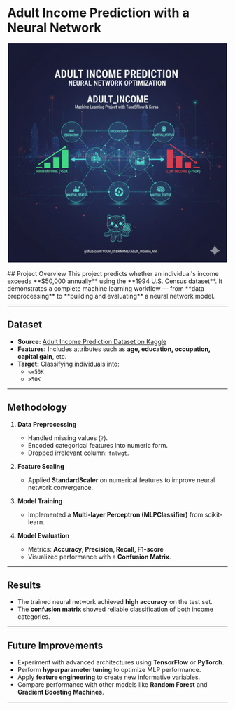 # Adult Income Prediction with a Neural Network

<p align="center">
  <img src="https://github.com/ties2/Adult_Income/blob/main/pipeline/other/Adult_Income-NN.png" alt="Computer Vision Logo" width="500" />
</p>
## Project Overview
This project predicts whether an individual's income exceeds **$50,000 annually** using the **1994 U.S. Census dataset**.  
It demonstrates a complete machine learning workflow — from **data preprocessing** to **building and evaluating** a neural network model.

---

## Dataset
- **Source:** [Adult Income Prediction Dataset on Kaggle](https://www.kaggle.com/datasets/mosapabdelghany/adult-income-prediction-dataset/data)  
- **Features:** Includes attributes such as **age, education, occupation, capital gain**, etc.  
- **Target:** Classifying individuals into:
  - `<=50K`
  - `>50K`

---

## Methodology
1. **Data Preprocessing**  
   - Handled missing values (`?`).  
   - Encoded categorical features into numeric form.  
   - Dropped irrelevant column: `fnlwgt`.

2. **Feature Scaling**  
   - Applied **StandardScaler** on numerical features to improve neural network convergence.

3. **Model Training**  
   - Implemented a **Multi-layer Perceptron (MLPClassifier)** from scikit-learn.  

4. **Model Evaluation**  
   - Metrics: **Accuracy, Precision, Recall, F1-score**  
   - Visualized performance with a **Confusion Matrix**.

---

## Results
- The trained neural network achieved **high accuracy** on the test set.  
- The **confusion matrix** showed reliable classification of both income categories.  

---

## Future Improvements
- Experiment with advanced architectures using **TensorFlow** or **PyTorch**.  
- Perform **hyperparameter tuning** to optimize MLP performance.  
- Apply **feature engineering** to create new informative variables.  
- Compare performance with other models like **Random Forest** and **Gradient Boosting Machines**.  

---

